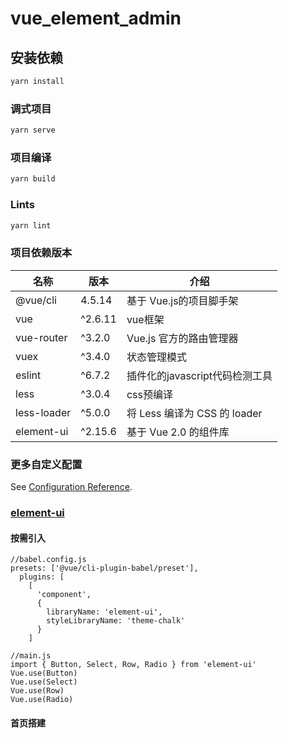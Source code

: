 # vue_element_admin

## 安装依赖

```bash
yarn install
```

### 调式项目

```bash
yarn serve
```

### 项目编译

```bash
yarn build
```

### Lints

```bash
yarn lint
```

### 项目依赖版本

| 名称        | 版本    | 介绍                           |
| ----------- | ------- | ------------------------------ |
| @vue/cli    | 4.5.14  | 基于 Vue.js的项目脚手架        |
| vue         | ^2.6.11 | vue框架                        |
| vue-router  | ^3.2.0  | Vue.js 官方的路由管理器        |
| vuex        | ^3.4.0  | 状态管理模式                   |
| eslint      | ^6.7.2  | 插件化的javascript代码检测工具 |
| less        | ^3.0.4  | css预编译                      |
| less-loader | ^5.0.0  | 将 Less 编译为 CSS 的 loader   |
| element-ui  | ^2.15.6 | 基于 Vue 2.0 的组件库          |

### 更多自定义配置

See [Configuration Reference](https://cli.vuejs.org/config/).

### [element-ui](https://element.eleme.cn/#/zh-CN)

#### 按需引入

```vue
//babel.config.js 
presets: ['@vue/cli-plugin-babel/preset'],
  plugins: [
    [
      'component',
      {
        libraryName: 'element-ui',
        styleLibraryName: 'theme-chalk'
      }
    ]

//main.js 
import { Button, Select, Row, Radio } from 'element-ui'
Vue.use(Button)
Vue.use(Select)
Vue.use(Row)
Vue.use(Radio)
```

#### 首页搭建
